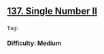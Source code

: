 ## [137. Single Number II](https://leetcode.com/problems/single-number-ii/)

```Tag```:

#### Difficulty: Medium
